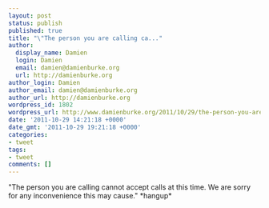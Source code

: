 ```yaml
---
layout: post
status: publish
published: true
title: "\"The person you are calling ca..."
author:
  display_name: Damien
  login: Damien
  email: damien@damienburke.org
  url: http://damienburke.org
author_login: Damien
author_email: damien@damienburke.org
author_url: http://damienburke.org
wordpress_id: 1802
wordpress_url: http://www.damienburke.org/2011/10/29/the-person-you-are-calling-ca/
date: '2011-10-29 14:21:18 +0000'
date_gmt: '2011-10-29 19:21:18 +0000'
categories:
- tweet
tags:
- tweet
comments: []
---
```

<p>"The person you are calling cannot accept calls at this time. We are sorry for any inconvenience this may cause." *hangup*</p>
